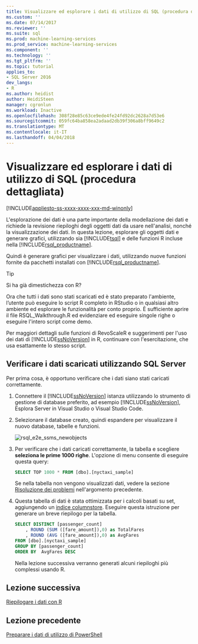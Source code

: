 ```yaml
---
title: Visualizzare ed esplorare i dati di utilizzo di SQL (procedura dettagliata) | Documenti Microsoft
ms.custom: ''
ms.date: 07/14/2017
ms.reviewer: ''
ms.suite: sql
ms.prod: machine-learning-services
ms.prod_service: machine-learning-services
ms.component: ''
ms.technology: ''
ms.tgt_pltfrm: ''
ms.topic: tutorial
applies_to:
- SQL Server 2016
dev_langs:
- R
ms.author: heidist
author: HeidiSteen
manager: cgronlun
ms.workload: Inactive
ms.openlocfilehash: 308f28e85c63ce9ede4fe24fd92dc2628a7d53e6
ms.sourcegitcommit: 059fc64ba858ea2adaad2db39f306a8bff9649c2
ms.translationtype: MT
ms.contentlocale: it-IT
ms.lasthandoff: 04/04/2018
---
```

# <a name="view-and-explore-the-data-using-sql-walkthrough"></a>Visualizzare ed esplorare i dati di utilizzo di SQL (procedura dettagliata)
[!INCLUDE[appliesto-ss-xxxx-xxxx-xxx-md-winonly](../../includes/appliesto-ss-xxxx-xxxx-xxx-md-winonly.md)]

L'esplorazione dei dati è una parte importante della modellazione dei dati e richiede la revisione riepiloghi degli oggetti dati da usare nell'analisi, nonché la visualizzazione dei dati. In questa lezione, esplorare gli oggetti dati e generare grafici, utilizzando sia [!INCLUDE[tsql](../../includes/tsql-md.md)] e delle funzioni R incluse nella [!INCLUDE[rsql_productname](../../includes/rsql-productname-md.md)].

Quindi è generare grafici per visualizzare i dati, utilizzando nuove funzioni fornite da pacchetti installati con [!INCLUDE[rsql_productname](../../includes/rsql-productname-md.md)].

> [!TIP]
> Si ha già dimestichezza con R?
>   
> Ora che tutti i dati sono stati scaricati ed è stato preparato l'ambiente, l’utente può eseguire lo script R completo in RStudio o in qualsiasi altro ambiente ed esplorare le funzionalità per conto proprio. È sufficiente aprire il file RSQL_Walkthrough.R ed evidenziare ed eseguire singole righe o eseguire l'intero script come demo.
>   
> Per maggiori dettagli sulle funzioni di RevoScaleR e suggerimenti per l'uso dei dati di [!INCLUDE[ssNoVersion](../../includes/ssnoversion-md.md)] in R, continuare con l'esercitazione, che usa esattamente lo stesso script.

## <a name="verify-downloaded-data-using-sql-server"></a>Verificare i dati scaricati utilizzando SQL Server

Per prima cosa, è opportuno verificare che i dati siano stati caricati correttamente.

1. Connettere il [!INCLUDE[ssNoVersion](../../includes/ssnoversion-md.md)] istanza utilizzando lo strumento di gestione di database preferito, ad esempio [!INCLUDE[ssNoVersion](../../includes/ssnoversion-md.md)], Esplora Server in Visual Studio o Visual Studio Code.

2. Selezionare il database creato, quindi espandere per visualizzare il nuovo database, tabelle e funzioni.
  
    ![rsql_e2e_ssms_newobjects](media/rsql-e2e-ssms-newobjects.PNG)
  
3.  Per verificare che i dati caricati correttamente, la tabella e scegliere **seleziona le prime 1000 righe**. L'opzione di menu consente di eseguire questa query:

    ```SQL
    SELECT TOP 1000 * FROM [dbo].[nyctaxi_sample]
    ```
    Se nella tabella non vengono visualizzati dati, vedere la sezione [Risoluzione dei problemi](walkthrough-prepare-the-data.md) nell'argomento precedente.

4. Questa tabella di dati è stata ottimizzata per i calcoli basati su set, aggiungendo un [indice columnstore](../../relational-databases/indexes/columnstore-indexes-overview.md). Eseguire questa istruzione per generare un breve riepilogo per la tabella.

    ```SQL
    SELECT DISTINCT [passenger_count]
        , ROUND (SUM ([fare_amount]),0) as TotalFares
        , ROUND (AVG ([fare_amount]),0) as AvgFares
    FROM [dbo].[nyctaxi_sample]
    GROUP BY [passenger_count]
    ORDER BY  AvgFares DESC
    ````
    Nella lezione successiva verranno generati alcuni riepiloghi più complessi usando R.

## <a name="next-lesson"></a>Lezione successiva

[Riepilogare i dati con R](walkthrough-view-and-summarize-data-using-r.md)

## <a name="previous-lesson"></a>Lezione precedente

[Preparare i dati di utilizzo di PowerShell](walkthrough-prepare-the-data.md)

